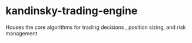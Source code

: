 # kandinsky-trading-engine
Houses the core algorithms for trading decisions , position sizing, and risk management

